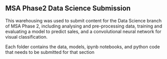 ## MSA Phase2 Data Science Submission

This warehousing was used to submit content for the Data Science branch of MSA Phase 2, including analysing and pre-processing data, training and evaluating a model to predict sales, and a convolutional neural network for visual classification. 

Each folder contains the data, models, ipynb notebooks, and python code that needs to be submitted for that section
